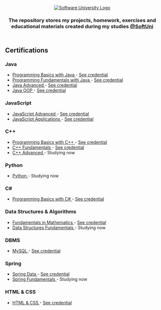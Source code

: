 <!DOCTYPE html>
<html lang="en">

<head>
    <meta charset="UTF-8">
    <meta http-equiv="X-UA-Compatible" content="IE=edge">
    <meta name="viewport" content="width=device-width, initial-scale=1.0">
</head>

<body>
    <header>
        <section class="softuni__header">
            <article class="softuni__header__logo">
                <a href="https://softuni.bg/curriculum" class="softuni__header__logo__link" target="_blank">
                    <img src="https://softuni.bg/content/images/svg-logos/software-university-logo.svg?sanitize=true"
                        alt="Software University Logo" class="softuni__header__logo__link__img">
                </a>
            </article>
            <article class="softuni__header__title">
                <h1 class="softuni__header__title__about" align="center">
                    The repository stores my projects, homework, exercises and educational materials created during
                    my studies
                    <a href="https://softuni.bg/curriculum" class="softuni__header__title__about__link"
                        target="_blank">@SoftUni</a>
                </h1>
            </article>
        </section>
    </header>
    <main>
        <section class="softuni__certifications">
            <h2 class="softuni__certifications__title">
                Certifications
            </h2>
            <article class="softuni__certifications__java">
                <h3 class="softuni__certifications__java__title">
                    Java
                </h3>
                <ul class="softuni__certifications__java__list">
                    <li class="softuni__certifications__java__list__item">
                        <a href="https://github.com/todorkrastev/SoftUni-Software-Engineering/tree/main/Java/M01JavaProgrammingBasics"
                            class="softuni__certifications__java__list__item__github" target="_blank">
                            Programming Basics with Java
                        </a>
                        -
                        <a href="https://softuni.bg/certificates/details/91471/9d2877c7"
                            class="softuni__certifications__java__list__item__softuni" target="_blank">
                            See credential
                        </a>
                    </li>
                    <li class="softuni__certifications__java__list__item">
                        <a href="https://github.com/todorkrastev/SoftUni-Software-Engineering/tree/main/Java/M02JavaFundamentals"
                            class="softuni__certifications__java__list__item__github" target="_blank">
                            Programming Fundamentals with Java
                        </a>
                        -
                        <a href="https://softuni.bg/certificates/details/103283/66ce3762"
                            class="softuni__certifications__java__list__item__softuni" target="_blank">
                            See credential
                        </a>
                    </li>
                    <li class="softuni__certifications__java__list__item">
                        <a href="https://github.com/todorkrastev/SoftUni-Software-Engineering/tree/main/Java/M03JavaAdvanced"
                            class="softuni__certifications__java__list__item__github" target="_blank">
                            Java Advanced
                        </a>
                        -
                        <a href="https://softuni.bg/certificates/details/108488/cb2a5bef"
                            class="softuni__certifications__java__list__item__softuni" target="_blank">
                            See credential
                        </a>
                    </li>
                    <li class="softuni__certifications__java__list__item">
                        <a href="https://github.com/todorkrastev/SoftUni-Software-Engineering/tree/main/Java/M04JavaOOP"
                            class="softuni__certifications__java__list__item__github" target="_blank">
                            Java OOP
                        </a>
                        -
                        <a href="https://softuni.bg/certificates/details/110654/2770fb56"
                            class="softuni__certifications__java__list__item__softuni" target="_blank">
                            See credential
                        </a>
                    </li>
                </ul>
            </article>
            <article class="softuni__certifications__js">
                <h3 class="softuni__certifications__js__title">
                    JavaScript
                </h3>
                <ul class="softuni__certifications__js__list">
                    <li class="softuni__certifications__js__list__item">
                        <a href="https://github.com/todorkrastev/SoftUni-Software-Engineering/tree/main/JavaScript/M03_JavaScriptAdvanced"
                            class="softuni__certifications__js__list__item__github" target="_blank">
                            JavaScript Advanced
                        </a>
                        -
                        <a href="https://softuni.bg/certificates/details/114737/7fbf7427"
                            class="softuni__certifications__js__list__item__softuni" target="_blank">
                            See credential
                        </a>
                    </li>
                    <li class="softuni__certifications__js__list__item">
                        <a href="https://github.com/todorkrastev/SoftUni-Software-Engineering/tree/main/JavaScript/M04_JavaScriptApplications"
                            class="softuni__certifications__js__list__item__github" target="_blank">
                            JavaScript Applications
                        </a>
                        -
                        <a href="https://softuni.bg/certificates/details/120840/2416d36d"
                            class="softuni__certifications__js__list__item__softuni" target="_blank">
                            See credential
                        </a>
                    </li>
                </ul>
            </article>
            <article class="softuni__certifications__c++">
                <h3 class="softuni__certifications__c++__title">
                    C++
                </h3>
                <ul class="softuni__certifications__c++__list">
                    <li class="softuni__certifications__c++__list__item">
                        <a href="https://github.com/todorkrastev/software-university/tree/main/C%2B%2B/M01_ProgrammingBasics"
                            class="softuni__certifications__c++__list__item__github" target="_blank">
                            Programming Basics with C++
                        </a>
                        -
                        <a href="https://softuni.bg/certificates/details/126112/ec946831"
                            class="softuni__certifications__c++__list__item__softuni" target="_blank">
                            See credential
                        </a>
                    </li>
                    <li class="softuni__certifications__c++__list__item">
                        <a href="https://github.com/todorkrastev/software-university/tree/main/C%2B%2B/M02_Fundamentals"
                            class="softuni__certifications__c++__list__item__github" target="_blank">
                            C++ Fundamentals
                        </a>
                        -
                        <a href="https://softuni.bg/certificates/details/132766/b57ee79a"
                            class="softuni__certifications__c++__list__item__softuni" target="_blank">
                            See credential
                        </a>
                    </li>
                    <li class="softuni__certifications__c++__list__item">
                        <a href="https://github.com/todorkrastev/software-university/tree/main/C%2B%2B/M03_Advanced"
                            class="softuni__certifications__c++__list__item__github" target="_blank">
                            C++ Advanced
                        </a>
                        -
                        Studying now
                    </li>
                </ul>
            </article>
            <article class="softuni__certifications__python">
                <h3 class="softuni__certifications__python__title">
                    Python
                </h3>
                <ul class="softuni__certifications__python__list">
                    <li class="softuni__certifications__python__list__item">
                        <a href="https://github.com/todorkrastev/software-university/tree/main/Python"
                            class="softuni__certifications__python__list__item__github" target="_blank">
                            Python
                        </a>
                        -
                        <span class="softuni__certifications__python__list__item__span">
                            Studying now
                        </span>
                    </li>
                </ul>
            </article>
            <article class="softuni__certifications__c#">
                <h3 class="softuni__certifications__c#__title">
                    C#
                </h3>
                <ul class="softuni__certifications__c#__list">
                    <li class="softuni__certifications__c#__list__item">
                        <a href="https://github.com/todorkrastev/softuni-software-engineering/tree/main/C%23/M01C%23ProgrammingBasics"
                            class="softuni__certifications__c#__list__item__github" target="_blank">
                            Programming Basics with C#
                        </a>
                        -
                        <a href="https://softuni.bg/certificates/details/91471/9d2877c7"
                            class="softuni__certifications__c#__list__item__softuni" target="_blank">
                            See credential
                        </a>
                    </li>
                </ul>
            </article>
            <article class="softuni__certifications__dsa">
                <h3 class="softuni__certifications__dsa__title">
                    Data Structures & Algorithms
                </h3>
                <ul class="softuni__certifications__dsa__list">
                    <li class="softuni__certifications__dsa__list__item">
                        <a href="https://github.com/todorkrastev/softuni-software-engineering/tree/main/Data%20Structures%20%26%20Algorithms/M01_DataStructures/C01_FundamentalsInMathematics"
                            class="softuni__certifications__dsa__list__item__github" target="_blank">
                            Fundamentals in Mathematics
                        </a>
                        -
                        <a href="https://softuni.bg/certificates/details/118885/f561b4c7"
                            class="softuni__certifications__dsa__list__item__softuni" target="_blank">
                            See credential
                        </a>
                    </li>
                    <li class="softuni__certifications__dsa__list__item">
                        <a href="https://github.com/todorkrastev/softuni-software-engineering/tree/main/Data%20Structures%20%26%20Algorithms/M01_DataStructures/C02_DataStructuresFundamentals"
                            class="softuni__certifications__dsa__list__item__github" target="_blank">
                            Data Structures Fundamentals
                        </a>
                        -
                        <span class="softuni__certifications__dsa__list__item__span">
                            Studying now
                        </span>
                    </li>
                </ul>
            </article>
            <article class="softuni__certifications__dbms">
                <h3 class="softuni__certifications__dbms__title">
                    DBMS
                </h3>
                <ul class="softuni__certifications__dbms__list">
                    <li class="softuni__certifications__dbms__list__item">
                        <a href="https://github.com/todorkrastev/softuni-software-engineering/tree/main/DBMS/M01_MySQL"
                            class="softuni__certifications__dbms__list__item__github" target="_blank">
                            MySQL
                        </a>
                        -
                        <a href="https://softuni.bg/certificates/details/123238/740e3269"
                            class="softuni__certifications__dbms__list__item__softuni" target="_blank">
                            See credential
                        </a>
                    </li>
                </ul>
            </article>
            <article class="softuni__certifications__spring">
                <h3 class="softuni__certifications__spring__title">
                    Spring
                </h3>
                <ul class="softuni__certifications__spring__list">
                    <li class="softuni__certifications__spring__list__item">
                        <a href="https://github.com/todorkrastev/software-university/tree/main/Spring/C01_SpringData"
                            class="softuni__certifications__spring__list__item__github" target="_blank">
                            Spring Data
                        </a>
                        -
                        <a href="https://softuni.bg/certificates/details/130702/6978fb13"
                            class="softuni__certifications__spring__list__item__softuni" target="_blank">
                            See credential
                        </a>
                    </li>
                    <li class="softuni__certifications__spring__list__item">
                        <a href="https://github.com/todorkrastev/software-university/tree/main/Spring/C02_SpringFundamentals"
                            class="softuni__certifications__spring__list__item__github" target="_blank">
                            Spring Fundamentals
                        </a>
                        -
                        Studying now
                    </li>
                </ul>
            </article>
            <article class="softuni__certifications__htmlcss">
                <h3 class="softuni__certifications__htmlcss__title">
                    HTML & CSS
                </h3>
                <ul class="softuni__certifications__htmlcss__list">
                    <li class="softuni__certifications__htmlcss__list__item">
                        <a href="https://github.com/todorkrastev/softuni-software-engineering/tree/main/HTML%20%26%20CSS/M02_HtmlAndCss"
                            class="softuni__certifications__htmlcss__list__item__github" target="_blank">
                            HTML & CSS
                        </a>
                        -
                        <a href="https://softuni.bg/certificates/details/127577/88e20f6d"
                            class="softuni__certifications__htmlcss__list__item__softuni" target="_blank">
                            See credential
                        </a>
                    </li>
                </ul>
            </article>
        </section>
    </main>
</body>

</html>
